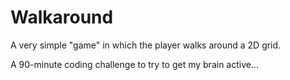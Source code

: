 # Walkaround
A very simple "game" in which the player walks around a 2D grid.

A 90-minute coding challenge to try to get my brain active...
